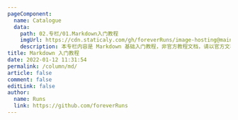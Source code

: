 ```yaml
---
pageComponent:
  name: Catalogue
  data:
    path: 02.专栏/01.Markdown入门教程
    imgUrl: https://cdn.staticaly.com/gh/foreverRuns/image-hosting@main/blog/markdown/md.5k7ogxwgm7ls.webp
    description: 本专栏内容是 Markdown 基础入门教程，非官方教程文档，请以官方文档为准。
title: Markdown 入门教程
date: 2022-01-12 11:31:54
permalink: /column/md/
article: false
comment: false
editLink: false
author:
  name: Runs
  link: https://github.com/foreverRuns
---
```

